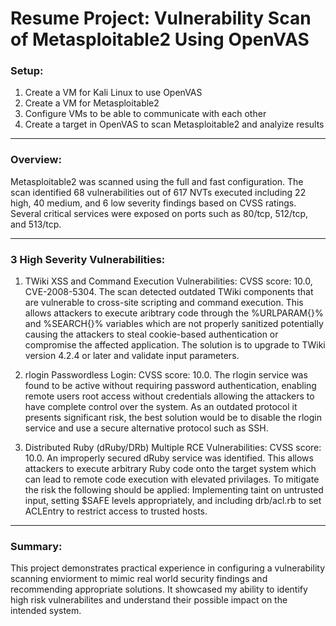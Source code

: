# Resume Project: Vulnerability Scan of Metasploitable2 Using OpenVAS

### Setup:
1. Create a VM for Kali Linux to use OpenVAS
2. Create a VM for Metasploitable2
3. Configure VMs to be able to communicate with each other
4. Create a target in OpenVAS to scan Metasploitable2 and analyize results

---
### Overview:
Metasploitable2 was scanned using the full and fast configuration. The scan identified 68 vulnerabilities out of 617 NVTs executed including 22 high, 40 medium, and 6 low severity findings based on CVSS ratings. Several critical services were exposed on ports such as 80/tcp, 512/tcp, and 513/tcp.

---

### 3 High Severity Vulnerabilities:

1. TWiki XSS and Command Execution Vulnerabilities: CVSS score: 10.0, CVE-2008-5304. The scan detected outdated TWiki components that are vulnerable to cross-site scripting and command execution. This allows attackers to execute aribtrary code through the %URLPARAM{}% and %SEARCH{}% variables which are not properly sanitized potentially causing the attackers to steal cookie-based authentication or compromise the affected application. The solution is to upgrade to TWiki version 4.2.4 or later and validate input parameters.

2. rlogin Passwordless Login: CVSS score: 10.0. The rlogin service was found to be active without requiring password authentication, enabling remote users root access without credentials allowing the attackers to have complete control over the system. As an outdated protocol it presents significant risk, the best solution would be to disable the rlogin service and use a secure alternative protocol such as SSH.

3. Distributed Ruby (dRuby/DRb) Multiple RCE Vulnerabilities: CVSS score: 10.0. An improperly secured dRuby service was identified. This allows attackers to execute arbitrary Ruby code onto the target system which can lead to remote code execution with elevated privilages. To mitigate the risk the following should be applied: Implementing taint on untrusted input, setting $SAFE levels appropriately, and including drb/acl.rb to set ACLEntry to restrict access to trusted hosts.

---
### Summary:
This project demonstrates practical experience in configuring a vulnerability scanning enviorment to mimic real world security findings and recommending appropriate solutions. It showcased my ability to identify high risk vulnerabilites and understand their possible impact on the intended system.
